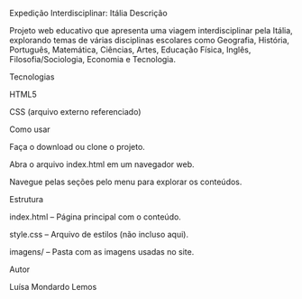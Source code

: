 Expedição Interdisciplinar: Itália
Descrição

Projeto web educativo que apresenta uma viagem interdisciplinar pela Itália, explorando temas de várias disciplinas escolares como Geografia, História, Português, Matemática, Ciências, Artes, Educação Física, Inglês, Filosofia/Sociologia, Economia e Tecnologia.

Tecnologias

HTML5

CSS (arquivo externo referenciado)

Como usar

Faça o download ou clone o projeto.

Abra o arquivo index.html em um navegador web.

Navegue pelas seções pelo menu para explorar os conteúdos.

Estrutura

index.html – Página principal com o conteúdo.

style.css – Arquivo de estilos (não incluso aqui).

imagens/ – Pasta com as imagens usadas no site.

Autor

Luísa Mondardo Lemos

